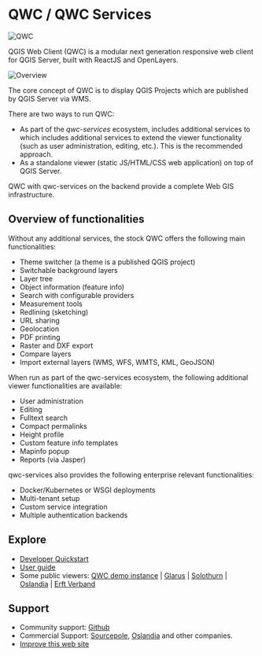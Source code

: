 # QWC / QWC Services

![QWC](images/qwc2.png?style=centerme)

QGIS Web Client (QWC) is a modular next generation responsive web client for QGIS Server, built with ReactJS and OpenLayers.

![Overview](images/overview.png?style=centerme)

The core concept of QWC is to display QGIS Projects which are published by QGIS Server via WMS.

There are two ways to run QWC:

- As part of the *qwc-services* ecosystem, includes additional services to which includes additional services to extend the viewer functionality (such as user administration, editing, etc.). This is the recommended approach.
- As a standalone viewer (static JS/HTML/CSS web application) on top of QGIS Server.

QWC with qwc-services on the backend provide a complete Web GIS infrastructure.

## Overview of functionalities

Without any additional services, the stock QWC offers the following main functionalities:

- Theme switcher (a theme is a published QGIS project)
- Switchable background layers
- Layer tree
- Object information (feature info)
- Search with configurable providers
- Measurement tools
- Redlining (sketching)
- URL sharing
- Geolocation
- PDF printing
- Raster and DXF export
- Compare layers
- Import external layers (WMS, WFS, WMTS, KML, GeoJSON)

When run as part of the qwc-services ecosystem, the following additional viewer functionalities are available:

- User administration
- Editing
- Fulltext search
- Compact permalinks
- Height profile
- Custom feature info templates
- Mapinfo popup
- Reports (via Jasper)

qwc-services also provides the following enterprise relevant functionalities:

* Docker/Kubernetes or WSGI deployments
* Multi-tenant setup
* Custom service integration
* Multiple authentication backends

## Explore

* [Developer Quickstart](QuickStart.md)
* [User guide](UserGuide.md)
* Some public viewers: [QWC demo instance](https://qwc2.sourcepole.ch) | [Glarus](https://map.geo.gl.ch/) | [Solothurn](https://geo.so.ch/map/) | [Oslandia](https://qgis.oslandia.net/) | [Erft Verband](http://webgis.erftverband.de)

## Support

* Community support: [Github](https://github.com/qgis/qwc2/issues)
* Commercial Support: [Sourcepole](https://www.sourcepole.com/), [Oslandia](https://oslandia.com/) and other companies.
* [Improve this web site](https://github.com/qwc-services/qwc-services.github.io/)
